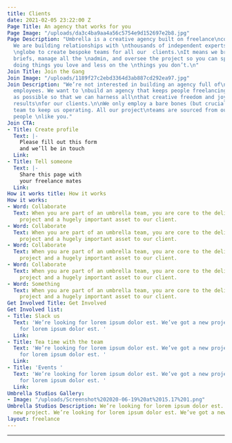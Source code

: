```yaml
---
title: Clients
date: 2021-02-05 23:22:00 Z
Page Title: An agency that works for you
Page Image: "/uploads/da3c4ba9aa4a56c5754e9d152697e2b8.jpg"
Page Description: "Umbrella is a creative agency built on freelance\ncommunities.
  We are building relationships with \nthousands of independent experts across the
  \nglobe to create bespoke teams for all our  clients.\nIt means we bring in the
  briefs, manage all the \nadmin, and oversee the project so you can spend\nmore time
  doing things you love and less on the \nthings you don’t.\n"
Join Title: Join the Gang
Join Image: "/uploads/1189f27c2ebd3364d3ab887cd292ea97.jpg"
Join Description: "We’re not interested in building an agency full of\nbored and overworked
  employees. We want to \nbuild an agency that keeps people freelancing\nfor as long
  as possible so that we can harness all\nthat creative freedom and joy into great
  results\nfor our clients.\n\nWe only employ a bare bones (but crucial) \nsupport
  team to keep us operating. All our project\nteams are sourced from our network of
  people \nlike you."
Join CTA:
- Title: Create profile
  Text: |-
    Please fill out this form
    and we’ll be in touch
  Link: 
- Title: Tell someone
  Text: |-
    Share this page with
    your freelance mates
  Link: 
How it works title: How it works
How it works:
- Word: Collaborate
  Text: When you are part of an umbrella team, you are core to the delivery of the
    project and a hugely important asset to our client.
- Word: Collaborate
  Text: When you are part of an umbrella team, you are core to the delivery of the
    project and a hugely important asset to our client.
- Word: Collaborate
  Text: When you are part of an umbrella team, you are core to the delivery of the
    project and a hugely important asset to our client.
- Word: Collaborate
  Text: When you are part of an umbrella team, you are core to the delivery of the
    project and a hugely important asset to our client.
- Word: Something
  Text: When you are part of an umbrella team, you are core to the delivery of the
    project and a hugely important asset to our client.
Get Involved Title: Get Involved
Get Involved list:
- Title: Slack us
  Text: 'We’re looking for lorem ipsum dolor est. We’ve got a new project. We’re looking
    for lorem ipsum dolor est. '
  Link: 
- Title: Tea time with the team
  Text: 'We’re looking for lorem ipsum dolor est. We’ve got a new project. We’re looking
    for lorem ipsum dolor est. '
  Link: 
- Title: 'Events '
  Text: 'We’re looking for lorem ipsum dolor est. We’ve got a new project. We’re looking
    for lorem ipsum dolor est. '
  Link: 
Umbrella Studios Gallery:
- Image: "/uploads/Screenshot%202020-06-19%20at%2015.17%201.png"
Umbrella Studios Description: We’re looking for lorem ipsum dolor est. We’ve got a
  new project. We’re looking for lorem ipsum dolor est. We’ve got a new project
layout: freelance
---
```


---
